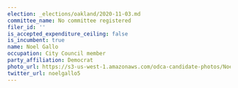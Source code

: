 ```yaml
---
election: _elections/oakland/2020-11-03.md
committee_name: No committee registered
filer_id: ''
is_accepted_expenditure_ceiling: false
is_incumbent: true
name: Noel Gallo
occupation: City Council member
party_affiliation: Democrat
photo_url: https://s3-us-west-1.amazonaws.com/odca-candidate-photos/Noel-Gallo.png
twitter_url: noelgallo5
---
```

